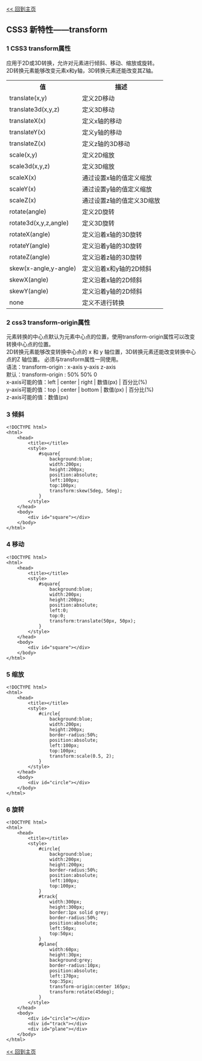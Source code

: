 [<< 回到主页](http://suzy1993.github.io/misszy/)

## CSS3 新特性——transform

### 1 CSS3 transform属性
应用于2D或3D转换，允许对元素进行倾斜、移动、缩放或旋转。  
2D转换元素能够改变元素x和y轴，3D转换元素还能改变其Z轴。
<table>
  <tr><th>值</th><th>描述</th></tr>
  <tr><td>translate(x,y)</td><td>定义2D移动</td></tr>
  <tr><td>translate3d(x,y,z)</td><td>定义3D移动</td></tr>
  <tr><td>translateX(x)</td><td>定义x轴的移动</td></tr>
  <tr><td>translateY(x)</td><td>定义y轴的移动</td></tr>
  <tr><td>translateZ(x)</td><td>定义z轴的3D移动</td></tr>
  <tr><td>scale(x,y)</td><td>定义2D缩放</td></tr>
  <tr><td>scale3d(x,y,z)</td><td>定义3D缩放</td></tr>
  <tr><td>scaleX(x)</td><td>通过设置x轴的值定义缩放</td></tr>
  <tr><td>scaleY(x)</td><td>通过设置y轴的值定义缩放</td></tr>
  <tr><td>scaleZ(x)</td><td>通过设置z轴的值定义3D缩放</td></tr>
  <tr><td>rotate(angle)</td><td>定义2D旋转</td></tr>
  <tr><td>rotate3d(x,y,z,angle)</td><td>定义3D旋转</td></tr>
  <tr><td>rotateX(angle)</td><td>定义沿着x轴的3D旋转</td></tr>
  <tr><td>rotateY(angle)</td><td>定义沿着y轴的3D旋转</td></tr>
  <tr><td>rotateZ(angle)</td><td>定义沿着z轴的3D旋转</td></tr>
  <tr><td>skew(x-angle,y-angle)</td><td>定义沿着x和y轴的2D倾斜</td></tr>
  <tr><td>skewX(angle)</td><td>定义沿着x轴的2D倾斜</td></tr>
  <tr><td>skewY(angle)</td><td>定义沿着y轴的2D倾斜</td></tr>
  <tr><td>none</td><td>定义不进行转换</td></tr>
</table>

### 2 css3 transform-origin属性
元素转换的中心点默认为元素中心点的位置，使用transform-origin属性可以改变转换中心点的位置。  
2D转换元素能够改变转换中心点的 x 和 y 轴位置，3D转换元素还能改变转换中心点的Z 轴位置。 
必须与transform属性一同使用。  
语法：transform-origin : x-axis y-axis z-axis  
默认：transform-origin : 50% 50% 0  
x-axis可能的值：left | center | right | 数值(px) | 百分比(%)  
y-axis可能的值：top | center | bottom | 数值(px) | 百分比(%)  
z-axis可能的值：数值(px)

### 3 倾斜
```
<!DOCTYPE html>
<html>
    <head>
        <title></title>
        <style>
            #square{
                background:blue;
                width:200px;
                height:200px;
                position:absolute;
                left:100px;
                top:100px;
                transform:skew(5deg, 5deg);
            }
        </style>
    </head>
    <body>
        <div id="square"></div>
    </body>
</html>
```

### 4 移动
```
<!DOCTYPE html>
<html>
    <head>
        <title></title>
        <style>
            #square{
                background:blue;
                width:200px;
                height:200px;
                position:absolute;
                left:0;
                top:0;
                transform:translate(50px, 50px);
            }
        </style>
    </head>
    <body>
        <div id="square"></div>
    </body>
</html>
```

### 5 缩放
```
<!DOCTYPE html>
<html>
    <head>
        <title></title>
        <style>
            #circle{
                background:blue;
                width:200px;
                height:200px;
                border-radius:50%;
                position:absolute;
                left:100px;
                top:100px;
                transform:scale(0.5, 2);
            }
        </style>
    </head>
    <body>
        <div id="circle"></div>
    </body>
</html>
```

### 6 旋转
```
<!DOCTYPE html>
<html>
    <head>
        <title></title>
        <style>
            #circle{
                background:blue;
                width:200px;
                height:200px;
                border-radius:50%;
                position:absolute;
                left:100px;
                top:100px;
            }
            #track{
                width:300px;
                height:300px;
                border:1px solid grey;
                border-radius:50%;
                position:absolute;
                left:50px;
                top:50px;
            }
            #plane{
                width:60px;
                height:30px;
                background:grey;
                border-radius:10px;
                position:absolute;
                left:170px;
                top:35px;
                transform-origin:center 165px;
                transform:rotate(45deg);
            }
        </style>
    </head>
    <body>
        <div id="circle"></div>
        <div id="track"></div>
        <div id="plane"></div>
    </body>
</html>
```

[<< 回到主页](http://suzy1993.github.io/misszy/)
